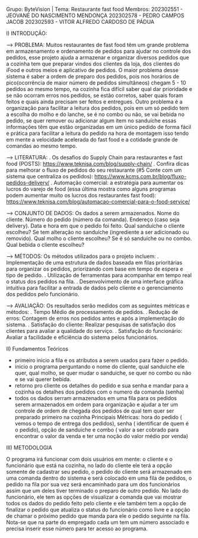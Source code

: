 Grupo: ByteVision | Tema: Restaurante fast food
Membros:
202302551 - JEOVANE DO NASCIMENTO MENDONÇA
202302578 - PEDRO CAMPOS JACOB
202302593 - VITOR ALFREDO CARDOSO DE PÁDUA

I) INTRODUÇÃO:

—> PROBLEMA: Muitos restaurantes de fast food têm um grande problema em armazenamento e ordenamento de pedidos para ajudar no controle dos pedidos, esse projeto ajuda a armazenar e organizar diversos pedidos que a cozinha tem que preparar vindos dos clientes da loja, dos clientes do iFood e outros meios e aplicativo de pedidos. O maior problema desse sistema é saber a ordem de preparo dos pedidos, pois nos horários de pico(ocorrência de maior número de pedidos simultâneos) chegam 5 - 10 pedidos ao mesmo tempo, na cozinha fica difícil saber qual dar prioridade e se não ocorram erros nos pedidos, se estão corretos, saber quais foram feitos e quais ainda precisam ser feitos e entregues. Outro problema é a organização para facilitar a leitura dos pedidos, pois em um só pedido tem a escolha do molho e do lanche, se é no combo ou não, se vai bebida no pedido, se quer remover ou adicionar algum item no sanduíche essas informações têm que estão organizadas em um único pedido de forma fácil e prática para facilitar a leitura do pedido na hora de montagem isso tendo em mente a velocidade acelerada do fast food e a cotidade grande de comandas ao mesmo tempo.

—> LITERATURA:
. Os desafios do Supply Chain para restaurantes e fast food (POSTS): https://www.teknisa.com/blog/supply-chain/
. Confira dicas para melhorar o fluxo de pedidos do seu restaurante (#5 Conte com um sistema que centraliza os pedidos): https://www.kcms.com.br/blog/fluxo-pedidos-delivery/
. Automação comercial: a estratégia para aumentar os lucros do varejo de food (essa última mostra como alguns programas podem aumentar muito os lucros dos restaurantes fast food): https://www.teknisa.com/blog/automacao-comercial-para-o-food-service/

—> CONJUNTO DE DADOS: Os dados a serem armazenados.
Nome do cliente.
Número do pedido (número da comanda).
Endereço (caso seja delivery).
Data e hora em que o pedido foi feito.
Qual sanduíche o cliente escolheu?
Se tem alteração no sanduíche (ingrediente a ser adicionado ou removido).
Qual molho o cliente escolheu?
Se é só sanduíche ou no combo.
Qual bebida o cliente escolheu?

—> MÉTODOS: Os métodos utilizados para o projeto incluem:
. Implementação de uma estrutura de dados baseada em filas prioritárias para organizar os pedidos, priorizando com base em tempo de espera e tipo de pedido.
. Utilização de ferramentas para acompanhar em tempo real o status dos pedidos na fila.
. Desenvolvimento de uma interface gráfica intuitiva para facilitar a entrada de dados pelo cliente e o gerenciamento dos pedidos pelo funcionário.

—> AVALIAÇÃO: Os resultados serão medidos com as seguintes métricas e métodos:
. Tempo Médio de processamento de pedidos.
. Redução de erros: Contagem de erros nos pedidos antes e após a implementação do sistema.
. Satisfação do cliente: Realizar pesquisas de satisfação dos clientes para avaliar a qualidade do serviço.
. Satisfação do funcionário: Avaliar a facilidade e eficiência do sistema pelos funcionários.

II) Fundamentos Teóricos
- primeiro inicio a fila e os atributos a serem usados para fazer o pedido.
- inicio o programa perguntando o nome do cliente, qual sanduiche ele quer, qual molho, se quer mudar o sanduiche, se quer no combo ou não e se vai querer bebida.
- retorno pro cliente os detalhes do pedido e sua senha  e mandar para a cozinha os detalhes dos pedidos com o numero da comanda (senha)
- todos os dados serram armazenados em uma fila para os pedidos serem armazenados em ordem para organização e ajudar a ter um controle de ordem de chegada dos pedidos de qual tem quer ser preparado primeiro na cozinha 
Principais Métricas: hora do pedido ( vemos o tempo de entrega dos pedidos), senha ( identificar de quem é  o pedido), opção de sanduiche e combo ( valor a ser cobrado para encontrar o valor da venda e ter uma noção do valor médio por venda)

III) METODOLOGIA

O programa irá funcionar com dois usuários em mente: o cliente e o funcionário que está na cozinha, no lado do cliente ele terá a opção somente de cadastrar seu pedido, o pedido do cliente será armazenado em uma comanda dentro do sistema e será colocado em uma fila de pedidos, o pedido na fila por sua vez será encaminhado para um dos funcionários assim que um deles tiver terminado o preparo de outro pedido. No lado do funcionário, ele tem as opções de visualizar a comanda que vai mostrar todos os dados do pedido feito pelo cliente e ele também tem a opção de finalizar o pedido que atualiza o status do funcionário como livre e a opção de chamar o próximo pedido que manda para ele o pedido seguinte na fila. Nota-se que na parte do empregado cada um tem um número associado e precisa inserir esse número para ter acesso ao programa.  
     
